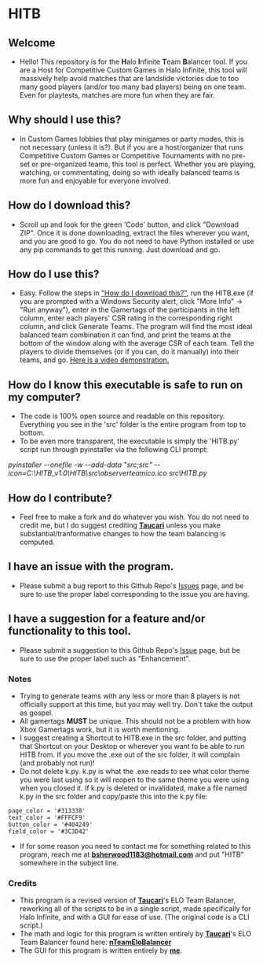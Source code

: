# HITB

## Welcome

- Hello! This repository is for the **H**alo **I**nfinite **T**eam **B**alancer tool. If you are a Host for Competitive Custom Games in Halo Infinite, this tool will massively help avoid matches that are landslide victories due to too many good players (and/or too many bad players) being on one team. Even for playtests, matches are more fun when they are fair.

## Why should I use this?

- In Custom Games lobbies that play minigames or party modes, this is not necessary (unless it is?). But if you are a host/organizer that runs Competitive Custom Games or Competitive Tournaments with no pre-set or pre-organized teams, this tool is perfect. Whether you are playing, watching, or commentating, doing so with ideally balanced teams is more fun and enjoyable for everyone involved.

## How do I download this?

- Scroll up and look for the green 'Code' button, and click "Download ZIP". Once it is done downloading, extract the files wherever you want, and you are good to go. You do not need to have Python installed or use any pip commands to get this running. Just download and go.

## How do I use this?

- Easy. Follow the steps in ["How do I download this?"](https://github.com/Bpsherwo/HITB#how-do-i-download-this), run the HITB.exe (if you are prompted with a Windows Security alert, click "More Info" -> "Run anyway"), enter in the Gamertags of the participants in the left column, enter each players' CSR rating in the corresponding right column, and click Generate Teams. The program will find the most ideal balanced team combination it can find, and print the teams at the bottom of the window along with the average CSR of each team. Tell the players to divide themselves (or if you can, do it manually) into their teams, and go. [Here is a video demonstration.](https://www.youtube.com/watch?v=Ip0-3L2hEtw)

## How do I know this executable is safe to run on my computer?

- The code is 100% open source and readable on this repository. Everything you see in the 'src' folder is the entire program from top to bottom.
- To be even more transparent, the executable is simply the 'HITB.py' script run through pyinstaller via the following CLI prompt:

*pyinstaller --onefile -w --add-data "src;src" --icon=C:\HITB_v1.0\HITB\src\observerteamico.ico src\HITB.py*

## How do I contribute?

- Feel free to make a fork and do whatever you wish. You do not need to credit me, but I do suggest crediting **[Taucari](https://github.com/Taucari)** unless you make substantial/tranformative changes to how the team balancing is computed.

## I have an issue with the program.

- Please submit a bug report to this Github Repo's [Issues](https://github.com/Bpsherwo/HITB/issues) page, and be sure to use the proper label corresponding to the issue you are having.

## I have a suggestion for a feature and/or functionality to this tool.

- Please submit a suggestion to this Github Repo's [Issue](https://github.com/Bpsherwo/HITB/issues) page, but be sure to use the proper label such as "Enhancement".

### Notes

- Trying to generate teams with any less or more than 8 players is not officially support at this time, but you may well try. Don't take the output as gospel.
- All gamertags **MUST** be unique. This should not be a problem with how Xbox Gamertags work, but it is worth mentioning.
- I suggest creating a Shortcut to HITB.exe in the src folder, and putting that Shortcut on your Desktop or wherever you want to be able to run HITB from. If you move the .exe out of the src folder, it will complain (and probably not run)!
- Do not delete k.py. k.py is what the .exe reads to see what color theme you were last using so it will reopen to the same theme you were using when you closed it. If k.py is deleted or invalidated, make a file named k.py in the src folder and copy/paste this into the k.py file:
```
page_color = '#313338'
text_color = '#FFFCF9'
button_color = '#404249'
field_color = '#3C3D42'
```
- If for some reason you need to contact me for something related to this program, reach me at **bsherwood1183@hotmail.com** and put "HITB" somewhere in the subject line.

### Credits

- This program is a revised version of **[Taucari](https://github.com/Taucari)**'s ELO Team Balancer, reworking all of the scripts to be in a single script, made specifically for Halo Infinite, and with a GUI for ease of use. (The original code is a CLI script.)
- The math and logic for this program is written entirely by **[Taucari](https://github.com/Taucari)**'s ELO Team Balancer found here: **[nTeamEloBalancer](https://github.com/Taucari/nTeamEloBalancer)**
- The GUI for this program is written entirely by **[me](https://github.com/Bpsherwo)**.
